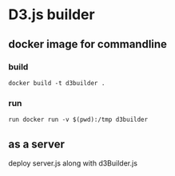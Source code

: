 # D3.js builder

## docker image for commandline

### build

    docker build -t d3builder .

### run

    run docker run -v $(pwd):/tmp d3builder


## as a server

deploy server.js along with d3Builder.js
